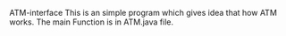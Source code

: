 ATM-interface
This is an simple program which gives idea that how ATM works.
The main Function is in ATM.java file.
